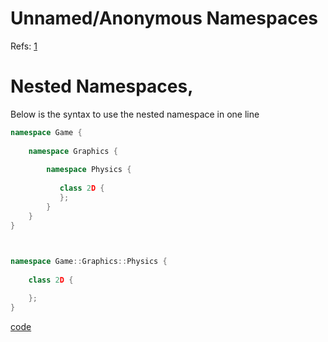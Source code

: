 # Unnamed/Anonymous Namespaces

Refs: [1](https://stackoverflow.com/questions/357404/why-are-unnamed-namespaces-used-and-what-are-their-benefits)


# Nested Namespaces, 
Below is the syntax to use the nested namespace in one line 

```cpp
namespace Game { 
  
    namespace Graphics { 
  
        namespace Physics { 
  
           class 2D { 
           }; 
        } 
    } 
}


  
namespace Game::Graphics::Physics { 
  
    class 2D { 

    }; 
} 
```



[code](../src/nested_namespaces.cpp)
